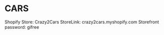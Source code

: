 # CARS

Shopify Store: Crazy2Cars 
StoreLink: crazy2cars.myshopify.com 
Storefront password: gifree
